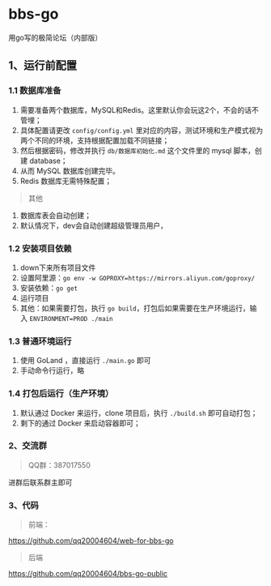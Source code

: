 # bbs-go

用go写的极简论坛（内部版）

## 1、运行前配置

### 1.1 数据库准备

1. 需要准备两个数据库，MySQL和Redis。这里默认你会玩这2个，不会的话不管埋；
2. 具体配置请更改 ``config/config.yml`` 里对应的内容，测试环境和生产模式视为两个不同的环境，支持根据配置加载不同链接；
3. 然后根据密码，修改并执行 ``db/数据库初始化.md`` 这个文件里的 mysql 脚本，创建 database；
4. 从而 MySQL 数据库创建完毕。
5. Redis 数据库无需特殊配置；

> 其他

1. 数据库表会自动创建；
2. 默认情况下，dev会自动创建超级管理员用户，

### 1.2 安装项目依赖

1. down下来所有项目文件
2. 设置阿里源：``go env -w GOPROXY=https://mirrors.aliyun.com/goproxy/``
3. 安装依赖：``go get``
4. 运行项目
5. 其他：如果需要打包，执行 ``go build``，打包后如果需要在生产环境运行，输入 ``ENVIRONMENT=PROD ./main``

### 1.3 普通环境运行

1. 使用 GoLand ，直接运行 ``./main.go`` 即可
2. 手动命令行运行，略

### 1.4 打包后运行（生产环境）

1. 默认通过 Docker 来运行，clone 项目后，执行 ``./build.sh`` 即可自动打包；
2. 剩下的通过 Docker 来启动容器即可；

### 2、交流群

> QQ群：387017550

进群后联系群主即可

### 3、代码

> 前端：

https://github.com/qq20004604/web-for-bbs-go

> 后端

https://github.com/qq20004604/bbs-go-public